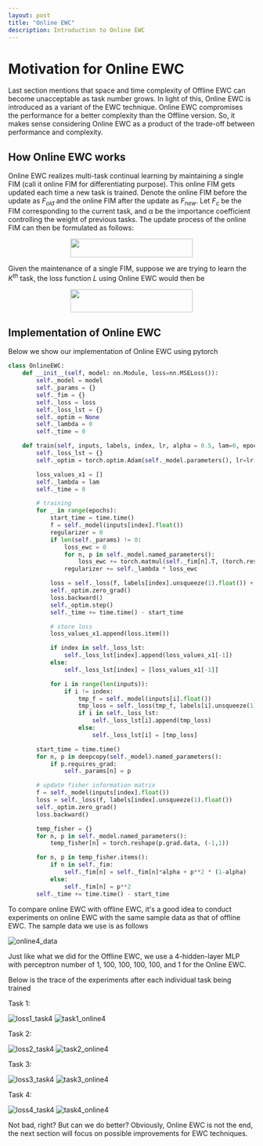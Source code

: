 ```yaml
---
layout: post
title: "Online EWC"
description: Introduction to Online EWC
---
```




Motivation for Online EWC
============

Last section mentions that space and time complexity of Offline EWC can become unacceptable as task number grows.
In light of this, Online EWC is introduced as a variant of the EWC technique. Online EWC compromises the
performance for a better complexity than the Offline version. So, it makes sense considering Online EWC as
a product of the trade-off between performance and complexity.



How Online EWC works
--------------

Online EWC realizes multi-task continual learning by maintaining a single FIM (call it online
FIM for differentiating purpose). This online FIM gets updated each time a new task is trained. Denote the online
FIM before the update as *<span>F<sub>old</sub></span>* and the online FIM after the
update as *<span>F<sub>new</sub></span>*. Let *<span>F<sub>c</sub></span>* be the FIM corresponding to the
current task, and &alpha; be the importance coefficient controlling the weight of previous tasks. The update process of the
online FIM can then be formulated as follows:

<p align="center">
  <img width="250" height="38" src="https://github.com/zxllxz2/tempweb/blob/main/docs/assets/images/Online_FIM_eq9.jpg?raw=true">
</p>

Given the maintenance of a single FIM, suppose we are trying to learn the *<span>K<sup>th</sup></span>* task, the loss function *<span>L</span>* using Online
EWC would then be

<p align="center">
  <img width="250" height="47" src="https://github.com/zxllxz2/tempweb/blob/main/docs/assets/images/Online_Update_eq10.jpg?raw=true">
</p>

Implementation of Online EWC
--------------

Below we show our implementation of Online EWC using pytorch

~~~python
class OnlineEWC:
    def __init__(self, model: nn.Module, loss=nn.MSELoss()):
        self._model = model
        self._params = {}
        self._fim = {}
        self._loss = loss
        self._loss_lst = {}
        self._optim = None
        self._lambda = 0
        self._time = 0

    def train(self, inputs, labels, index, lr, alpha = 0.5, lam=0, epochs=500):
        self._loss_lst = {}
        self._optim = torch.optim.Adam(self._model.parameters(), lr=lr)

        loss_values_x1 = []
        self._lambda = lam
        self._time = 0

        # training
        for _ in range(epochs):
            start_time = time.time()
            f = self._model(inputs[index].float())
            regularizer = 0
            if len(self._params) != 0:
                loss_ewc = 0
                for n, p in self._model.named_parameters():
                    loss_ewc += torch.matmul(self._fim[n].T, (torch.reshape(p, (-1,1)) - torch.reshape(self._params[n], (-1,1))) ** 2)
                regularizer += self._lambda * loss_ewc

            loss = self._loss(f, labels[index].unsqueeze(1).float()) + regularizer
            self._optim.zero_grad()
            loss.backward()
            self._optim.step()
            self._time += time.time() - start_time

            # store loss
            loss_values_x1.append(loss.item())

            if index in self._loss_lst:
                self._loss_lst[index].append(loss_values_x1[-1])
            else:
                self._loss_lst[index] = [loss_values_x1[-1]]

            for i in range(len(inputs)):
                if i != index:
                    tmp_f = self._model(inputs[i].float())
                    tmp_loss = self._loss(tmp_f, labels[i].unsqueeze(1).float())
                    if i in self._loss_lst:
                        self._loss_lst[i].append(tmp_loss)
                    else:
                        self._loss_lst[i] = [tmp_loss]

        start_time = time.time()
        for n, p in deepcopy(self._model).named_parameters():
            if p.requires_grad:
                self._params[n] = p

        # update fisher information matrix
        f = self._model(inputs[index].float())
        loss = self._loss(f, labels[index].unsqueeze(1).float())
        self._optim.zero_grad()
        loss.backward()

        temp_fisher = {}
        for n, p in self._model.named_parameters():
            temp_fisher[n] = torch.reshape(p.grad.data, (-1,1))

        for n, p in temp_fisher.items():
            if n in self._fim:
                self._fim[n] = self._fim[n]*alpha + p**2 * (1-alpha)
            else:
                self._fim[n] = p**2
        self._time += time.time() - start_time
~~~

To compare online EWC with offline EWC, it's a good idea to conduct experiments on online EWC with the same sample data
as that of offline EWC. The sample data we use is as follows

![online4_data](https://github.com/zxllxz2/tempweb/blob/main/docs/assets/images/data_online4.png?raw=true)

Just like what we did for the Offline EWC, we use a 4-hidden-layer MLP with perceptron number of 1, 100, 100, 100, 100,
and 1 for the Online EWC.

Below is the trace of the experiments after each individual task being trained

Task 1:

![loss1_task4](https://github.com/zxllxz2/tempweb/blob/main/docs/assets/images/loss1_online4.png?raw=true)
![task1_online4](https://github.com/zxllxz2/tempweb/blob/main/docs/assets/images/task1_online4.png?raw=true)

Task 2:

![loss2_task4](https://github.com/zxllxz2/tempweb/blob/main/docs/assets/images/loss2_online4.png?raw=true)
![task2_online4](https://github.com/zxllxz2/tempweb/blob/main/docs/assets/images/task2_online4.png?raw=true)

Task 3:

![loss3_task4](https://github.com/zxllxz2/tempweb/blob/main/docs/assets/images/loss3_online4.png?raw=true)
![task3_online4](https://github.com/zxllxz2/tempweb/blob/main/docs/assets/images/task3_online4.png?raw=true)

Task 4:

![loss4_task4](https://github.com/zxllxz2/tempweb/blob/main/docs/assets/images/loss4_online4.png?raw=true)
![task4_online4](https://github.com/zxllxz2/tempweb/blob/main/docs/assets/images/task4_online4.png?raw=true)

Not bad, right? But can we do better? Obviously, Online EWC is not the end, the next section will focus on possible improvements for EWC techniques.
